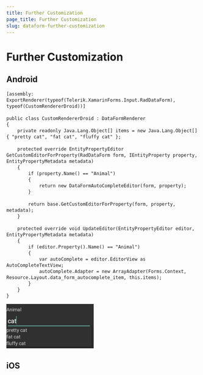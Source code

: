 ```yaml
---
title: Further Customization
page_title: Further Customization
slug: dataform-further-customization
---
```


# Further Customization

## Android


	[assembly: ExportRenderer(typeof(Telerik.XamarinForms.Input.RadDataForm), typeof(CustomRendererDroid))]

	public class CustomRendererDroid : DataFormRenderer
	{
	    private readonly Java.Lang.Object[] items = new Java.Lang.Object[] { "pretty cat", "fat cat", "fluffy cat" };
	
	    protected override EntityPropertyEditor GetCustomEditorForProperty(RadDataForm form, IEntityProperty property, EntityPropertyMetadata metadata)
	    {
	        if (property.Name() == "Animal")
	        {
	            return new DataFormAutoCompleteEditor(form, property);
	        }
	
	        return base.GetCustomEditorForProperty(form, property, metadata);
	    }
	
	    protected override void UpdateEditor(EntityPropertyEditor editor, EntityPropertyMetadata metadata)
	    {
	        if (editor.Property().Name() == "Animal")
	        {
	            var autoComplete = editor.EditorView as AutoCompleteTextView;
	            autoComplete.Adapter = new ArrayAdapter(Forms.Context, Resource.Layout.data_form_autocomplete_item, this.items);
	        }
	    }
	}

![AutoComplete Editor](images/dataform-custom-renderer-android.png)

## iOS

